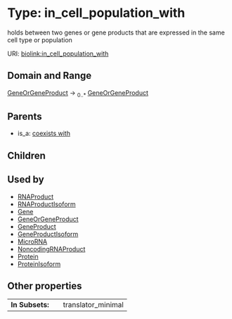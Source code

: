 
# Type: in_cell_population_with


holds between two genes or gene products that are expressed in the same cell type or population

URI: [biolink:in_cell_population_with](https://w3id.org/biolink/vocab/in_cell_population_with)


## Domain and Range

[GeneOrGeneProduct](GeneOrGeneProduct.md) ->  <sub>0..*</sub> [GeneOrGeneProduct](GeneOrGeneProduct.md)

## Parents

 *  is_a: [coexists with](coexists_with.md)

## Children


## Used by

 * [RNAProduct](RNAProduct.md)
 * [RNAProductIsoform](RNAProductIsoform.md)
 * [Gene](Gene.md)
 * [GeneOrGeneProduct](GeneOrGeneProduct.md)
 * [GeneProduct](GeneProduct.md)
 * [GeneProductIsoform](GeneProductIsoform.md)
 * [MicroRNA](MicroRNA.md)
 * [NoncodingRNAProduct](NoncodingRNAProduct.md)
 * [Protein](Protein.md)
 * [ProteinIsoform](ProteinIsoform.md)

## Other properties

|  |  |  |
| --- | --- | --- |
| **In Subsets:** | | translator_minimal |

